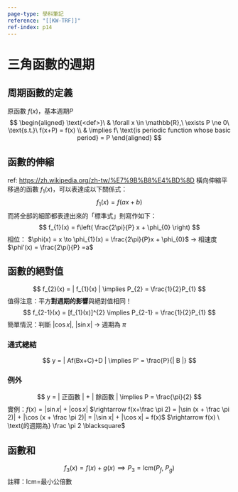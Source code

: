 ```yaml
---
page-type: 學科筆記
reference: "[[KW-TRF]]"
ref-index: p14
---
```

# 三角函數的週期
## 周期函數的定義
原函數 $f(x)$，基本週期$P$
$$
\begin{aligned}
\text{<def>}\ & \forall x \in \mathbb{R},\ \exists P \ne 0\ \text{s.t.}\ f(x+P) = f(x) \\
 & \implies f\ \text{is periodic function whose basic period} = P 
\end{aligned}
$$
## 函數的伸縮
ref: https://zh.wikipedia.org/zh-tw/%E7%9B%B8%E4%BD%8D
橫向伸縮平移過的函數 $f_{1}(x)$，可以表達成以下關係式：
$$
f_{1}(x) = f(ax+b)
$$
而將全部的細節都表達出來的「標準式」則寫作如下：
$$
f_{1}(x) = f\left( \frac{2\pi}{P} x + \phi_{0} \right)
$$
相位： $\phi(x) = x \to \phi_{1}(x) = \frac{2\pi}{P}x + \phi_{0}$
-> 相速度 $\phi'(x) =  \frac{2\pi}{P} =a$

## 函數的絕對值
$$
f_{2}(x) = | f_{1}(x) | \implies P_{2} = \frac{1}{2}P_{1}
$$
值得注意：平方**對週期的影響**與絕對值相同！
$$
f_{2-1}(x) = [f_{1}(x)]^{2} \implies P_{2-1} = \frac{1}{2}P_{1}
$$
簡單情況：判斷 $| \cos x |,\ | \sin x |$ -> 週期為 $\pi$
### 通式總結
$$
y = | Af(Bx+C)+D | \implies P' = \frac{P}{| B |}
$$
### 例外
$$
y = | 正函數 | + | 餘函數 | \implies P = \frac{\pi}{2}
$$
實例：$f(x) = |\sin x| + |\cos x|$
$\rightarrow f(x+\frac \pi 2) = |\sin (x + \frac \pi 2)| + |\cos (x + \frac \pi 2)| = |\sin x| + |\cos x| = f(x)$
$\rightarrow f(x) \ \text{的週期為} \frac \pi 2 \blacksquare$

## 函數和
$$
f_{3}(x) = f(x) + g(x) \implies P_{3} = \text{lcm}(P_{f},\ P_{g})
$$
註釋：lcm=最小公倍數

